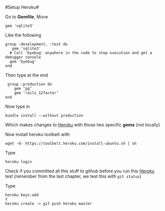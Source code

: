 #Setup Heroku#

Go to **Gemfile**,
Move

 `gem 'sqlite3' `

Like the following

    group :development, :test do
       gem 'sqlite3'
      # Call 'byebug' anywhere in the code to stop execution and get a debugger console
      gem 'byebug'
    end

Then type at the end

     group :production do
    	gem ‘pg’
    	gem ‘rails_12factor’
    end

Now type in

    bundle install –-without production
Which makes changes to <a href = "heroku.com">Heroku</a> with those two specific **gems** (not locally)


Now install heroku toolbelt with

 `wget -O- https://toolbelt.heroku.com/install-ubuntu.sh | sh`

Type 

    heroku login

Check if you committed all this stuff to github before you run this <a href = "heroku.com">Heroku</a> test (remember from the last chapter, we test this with `git status`)

Type

    heroku keys:add 
    Y 
    heroku create -> git push heroku master

